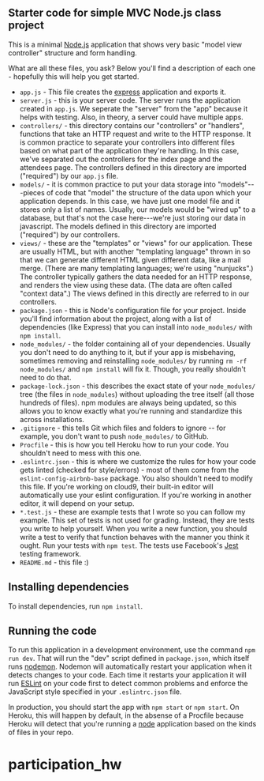 ## Starter code for simple MVC Node.js class project

This is a minimal [Node.js](http://nodejs.org/)
application that shows very basic "model view controller"
structure and form handling.

What are all these files, you ask? Below you'll find a description of each one - hopefully this will help you get started.

* `app.js` - This file creates the [express](http://expressjs.com/)
  application and exports it.
* `server.js` - this is your server code. The server runs the
  application created in `app.js`. We seperate the "server" from the
  "app" because it helps with testing. Also, in theory, a server could
  have multiple apps.
* `controllers/` - this directory contains our "controllers" or
  "handlers", functions that take an HTTP request and write to the
  HTTP response. It is common practice to separate your controllers
  into different files based on what part of the application they're
  handling. In this case, we've separated out the controllers for the
  index page and the attendees page. The controllers
  defined in this directory are imported ("required") by our
  `app.js` file.
* `models/` - it is common practice to put your data storage into
  "models"---pieces of code that "model" the structure of the data
  upon which your application depends. In this case, we have just one
  model file and it stores only a list of names. Usually, our models
  would be "wired up" to a database, but that's not the case here---we're
  just storing our data in javascript. The models defined in this
  directory are imported ("required") by our controllers.
* `views/` - these are the "templates" or "views" for our application.
  These are usually HTML, but with another "templating language"
  thrown in so that we can generate different HTML given different
  data, like a mail merge. (There are many templating languages; we're
  using "nunjucks".) The controller typically gathers the data needed
  for an HTTP response, and renders the view using these data. (The
  data are often called "context data".) The views defined in this
  directly are referred to in our controllers.
* `package.json` - this is Node's configuration file for your
  project.  Inside you'll find information about the project, along
  with a list of dependencies (like Express) that you can install
  into `node_modules/` with `npm install`.
* `node_modules/` - the folder containing all of your dependencies.
  Usually you don't need to do anything to it, but if your app is
  misbehaving, sometimes removing and reinstalling `node_modules/`
  by running `rm -rf node_modules/` and `npm install` 
  will fix it. Though, you really shouldn't need to do that.
* `package-lock.json` - this describes the exact state of your
  `node_modules/` tree (the files in `node_modules`)
  without uploading the tree itself (all those hundreds
  of files). npm
  modules are always being
  updated, so this allows you to know exactly what you're running and
  standardize this across installations.
* `.gitignore` - this tells Git which files and folders to ignore --
  for example, you don't want to push `node_modules/` to GitHub.
* `Procfile` - this is how you tell Heroku how to run your code. You
  shouldn't need to mess with this one.
* `.eslintrc.json` - this is where we customize the rules for how
  your code gets linted (checked for style/errors) - most of them
  come from the `eslint-config-airbnb-base` package. You also shouldn't
  need to modify this file. If you're working on cloud9, their built-in
  editor will automatically use your eslint configuration. If you're
  working in another editor, it will depend on your setup.
* `*.test.js` - these are example tests that I wrote so you can follow my 
  example. This set of tests is not used for grading. Instead, they are 
  tests you write to help yourself. When you write a new function, you 
  should write a test to verify that function behaves with the manner
  you think it ought. Run your tests with `npm test`. The tests use
  Facebook's [Jest](https://jestjs.io/docs/en/getting-started)
  testing framework.
* `README.md` - this file :)

## Installing dependencies

To install dependencies, run `npm install`.


## Running the code

To run this application in a development environment, use the command
`npm run dev`.  That will run the "dev" script defined in `package.json`,
which itself runs [nodemon](https://github.com/remy/nodemon). Nodemon
will automatically restart your application when it detects changes
to your code. Each time it restarts your application it will run
[ESLint](https://eslint.org) on your code first to detect common
problems and enforce the JavaScript style specified in your
`.eslintrc.json` file.


In production, you should start the app with `npm start` or
`npm start`. On Heroku, this will happen by default, in the absense
of a Procfile because Heroku will detect that you're running a
[node](https://nodejs.org/en/) application based on the kinds
of files in your repo.
# participation_hw
